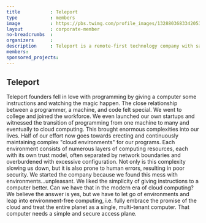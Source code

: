 ```yaml
---
title           : Teleport
type            : members
image           : https://pbs.twimg.com/profile_images/1328803683342053377/DN_H5DkP_400x400.png
layout          : corporate-member
no-breadcrumbs  :
organizers      :
description     : Teleport is a remote-first technology company with satellite offices in Oakland and Seattle. We enable engineers to quickly access any computing resource anywhere on the planet.
members:
sponsored_projects:
---
```


## Teleport

Teleport founders fell in love with programming by giving a computer some instructions and watching the magic happen. The close relationship between a programmer, a machine, and code felt special.
We went to college and joined the workforce. We even launched our own startups and witnessed the transition of programming from one machine to many and eventually to cloud computing. This brought enormous complexities into our lives. Half of our effort now goes towards erecting and continuously maintaining complex "cloud environments" for our programs.
Each environment consists of numerous layers of computing resources, each with its own trust model, often separated by network boundaries and overburdened with excessive configuration. Not only is this complexity slowing us down, but it is also prone to human errors, resulting in poor security.
We started the company because we found this mess with environments…unpleasant. We liked the simplicity of giving instructions to a computer better. Can we have that in the modern era of cloud computing?
We believe the answer is yes, but we have to let go of environments and leap into environment-free computing, i.e. fully embrace the promise of the cloud and treat the entire planet as a single, multi-tenant computer. That computer needs a simple and secure access plane.

